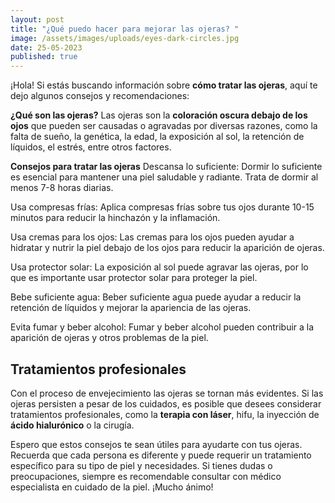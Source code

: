 ```yaml
---
layout: post
title: "¿Qué puedo hacer para mejorar las ojeras? "
image: /assets/images/uploads/eyes-dark-circles.jpg
date: 25-05-2023
published: true
---
```

¡Hola! Si estás buscando información sobre **cómo tratar las ojeras**, aquí te dejo algunos consejos y recomendaciones:

**¿Qué son las ojeras?**
Las ojeras son la **coloración oscura debajo de los ojos** que pueden ser causadas o agravadas por diversas razones, como la falta de sueño, la genética, la edad, la exposición al sol, la retención de líquidos, el estrés, entre otros factores.

**Consejos para tratar las ojeras**
Descansa lo suficiente: Dormir lo suficiente es esencial para mantener una piel saludable y radiante. Trata de dormir al menos 7-8 horas diarias.

Usa compresas frías: Aplica compresas frías sobre tus ojos durante 10-15 minutos para reducir la hinchazón y la inflamación.

Usa cremas para los ojos: Las cremas para los ojos pueden ayudar a hidratar y nutrir la piel debajo de los ojos para reducir la aparición de ojeras.

Usa protector solar: La exposición al sol puede agravar las ojeras, por lo que es importante usar protector solar para proteger la piel.

Bebe suficiente agua: Beber suficiente agua puede ayudar a reducir la retención de líquidos y mejorar la apariencia de las ojeras.

Evita fumar y beber alcohol: Fumar y beber alcohol pueden contribuir a la aparición de ojeras y otros problemas de la piel.

## Tratamientos profesionales


Con el proceso de envejecimiento las ojeras se tornan más evidentes. Si las ojeras persisten a pesar de los cuidados, es posible que desees considerar tratamientos profesionales, como la **terapia con láser**, hifu, la inyección de **ácido hialurónico** o la cirugía.

Espero que estos consejos te sean útiles para ayudarte con tus ojeras. Recuerda que cada persona es diferente y puede requerir un tratamiento específico para su tipo de piel y necesidades. Si tienes dudas o preocupaciones, siempre es recomendable consultar con médico especialista en cuidado de la piel. ¡Mucho ánimo!